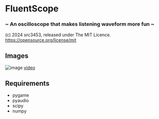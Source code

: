 # FluentScope
### ~ An oscilloscope that makes listening waveform more fun ~ 
(c) 2024 src3453, released under The MIT Licence. https://opensource.org/license/mit

## Images
![image](https://github.com/src3453/fluentscope/assets/103661526/f436e6ac-0476-4f62-9576-76084087bdfb)
[video](https://github.com/src3453/fluentscope/assets/103661526/367bc782-80e0-45ca-a661-ddf3e5ea2b64)


## Requirements 
- pygame
- pyaudio
- scipy
- numpy
